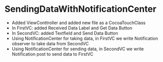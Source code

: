 # SendingDataWithNotificationCenter
- Added ViewConttroller and added new file as a CocoaTouchClass
- In FirstVC: added Received Data Label and Get Data Button
- In SecondVC: added Textfield and Send Data Button
- Using NotificationCenter for taking data, in FirstVC we write Notification observer to take data from SecondVC
- Using NotificationCenter for sending data, in SecondVC we write Notification post to send data to FirstVC
